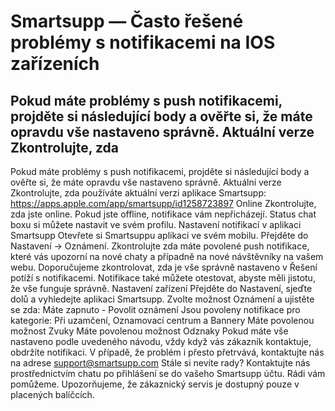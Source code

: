 # Smartsupp — Často řešené problémy s notifikacemi na IOS zařízeních
## Pokud máte problémy s push notifikacemi, projděte si následující body a ověřte si, že máte opravdu vše nastaveno správně. Aktuální verze Zkontrolujte, zda 
Pokud máte problémy s push notifikacemi, projděte si následující body a ověřte si, že máte opravdu vše nastaveno správně.
Aktuální verze
Zkontrolujte, zda používáte aktuální verzi aplikace Smartsupp: https://apps.apple.com/app/smartsupp/id1258723897
Online
Zkontrolujte, zda jste online. Pokud jste offline, notifikace vám nepřicházejí. Status chat boxu si můžete nastavit ve svém profilu.
Nastavení notifikací v aplikaci Smartsupp
Otevřete si Smartsuppu aplikaci ve svém mobilu. Přejděte do Nastavení -> Oznámení. Zkontrolujte zda máte povolené push notifikace, které vás upozorní na nové chaty a případně na nové návštěvníky na vašem webu.
Doporučujeme zkontrolovat, zda je vše správně nastaveno v Řešení potíží s notifikacemi. Notifikace také můžete otestovat, abyste měli jistotu, že vše funguje správně.
Nastavení zařízení
Přejděte do Nastavení, sjeďte dolů a vyhledejte aplikaci Smartsupp. Zvolte možnost Oznámení a ujistěte se zda:
Máte zapnuto - Povolit oznámení 
Jsou povoleny notifikace pro kategorie: Při uzamčení, Oznamovací centrum a Bannery 
Máte povolenou možnost Zvuky 
Máte povolenou možnost Odznaky 
Pokud máte vše nastaveno podle uvedeného návodu, vždy když vás zákazník kontaktuje, obdržíte notifikaci. V případě, že problém i přesto přetrvává, kontaktujte nás na adrese support@smartsupp.com
Stále si nevíte rady? Kontaktujte nás prostřednictvím chatu po přihlášení se do vašeho Smartsupp účtu. Rádi vám pomůžeme. Upozorňujeme, že zákaznický servis je dostupný pouze v placených balíčcích.

